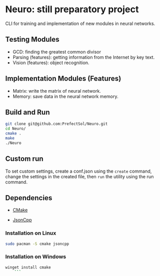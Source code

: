 # Neuro: still preparatory project 

CLI for training and implementation of new modules in neural networks.


## Testing Modules

- GCD: finding the greatest common divisor
- Parsing (features): getting information from the Internet by key text.
- Vision (features): object recognition.

## Implementation Modules (Features)

- Matrix: write the matrix of neural network.
- Memory: save data in the neural network memory.


## Build and Run

```bash
git clone git@github.com:PrefectSol/Neuro.git
cd Neuro/
cmake .
make
./Neuro
```

## Custom run

To set custom settings, create a conf.json using the ```create``` command, change the settings in the created file, then ```run``` the utility using the run command.

## Dependencies

 - [CMake](https://github.com/Kitware/CMake)

 - [JsonCpp](https://github.com/open-source-parsers/jsoncpp)

### Installation on Linux
```bash
sudo pacman -S cmake jsoncpp
```

### Installation on Windows
```bash
winget install cmake
    ```